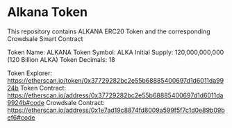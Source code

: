 # Alkana Token

This repository contains ALKANA ERC20 Token and the corresponding Crowdsale Smart Contract

Token Name: ALKANA
Token Symbol: ALKA
Initial Supply: 120,000,000,000 (120 Billion ALKA)
Token Decimals: 18

Token Explorer: https://etherscan.io/token/0x37729282bc2e55b68885400697d1d6011da9924b
Token Contract: https://etherscan.io/address/0x37729282bc2e55b68885400697d1d6011da9924b#code
Crowdsale Contract: https://etherscan.io/address/0x1e7ad19c8874fd8009a599f5f7c1d0e89b09bef6#code
